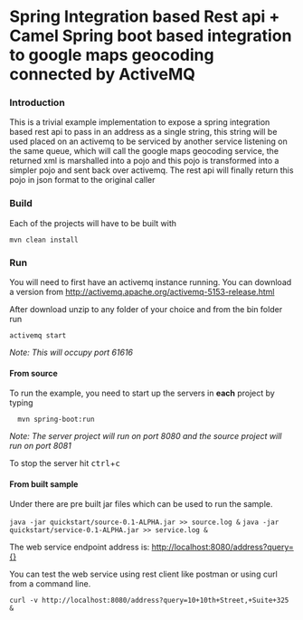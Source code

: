 # Spring Integration based Rest api + Camel Spring boot based integration to google maps geocoding connected by ActiveMQ

### Introduction
This is a trivial example implementation to expose a spring integration based rest api to pass in an address as a single string, this string will be used placed on an activemq to be serviced by another service listening on the same queue, which will call the google maps geocoding service, the returned xml is marshalled into a pojo and this pojo is transformed into a simpler pojo and sent back over activemq. The rest api will finally return this pojo in json format to the original caller

### Build

Each of the projects will have to be built with

`mvn clean install`


### Run

You will need to first have an activemq instance running.
You can download a version from <http://activemq.apache.org/activemq-5153-release.html>

After download unzip to any folder of your choice and from the bin folder run

`activemq start`

*Note: This will occupy port 61616*

#### From source

To run the example, you need to start up the servers in **each** project by typing

	  mvn spring-boot:run

*Note: The server project will run on port 8080 and the source project will run on port 8081*

To stop the server hit <kbd>ctrl</kbd>+<kbd>c</kbd>

#### From built sample
Under <quickstart> there are pre built jar files which can be used to run the sample.

`java -jar quickstart/source-0.1-ALPHA.jar >> source.log &`
`java -jar quickstart/service-0.1-ALPHA.jar >> service.log &`


The web service endpoint address is:
  <http://localhost:8080/address?query={}>



You can test the web service using rest client like postman or using curl from a command line.

`curl -v http://localhost:8080/address?query=10+10th+Street,+Suite+325 &`